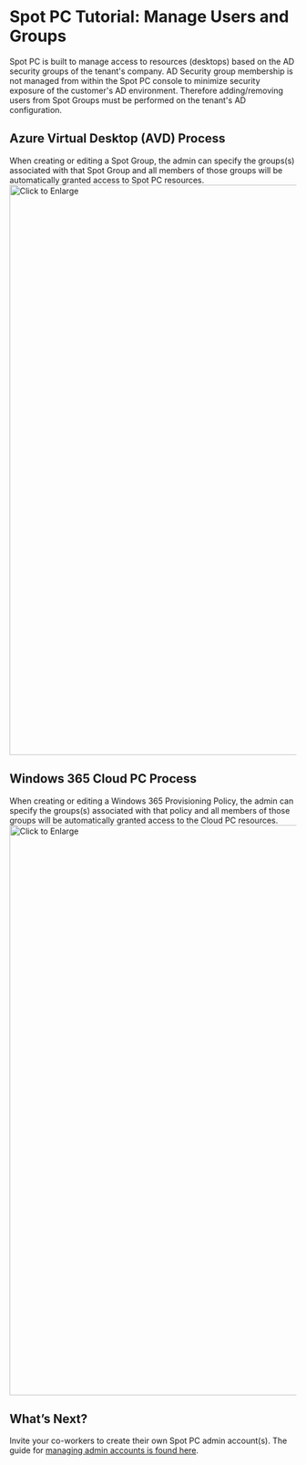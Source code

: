 <meta name=“robots” content=“noindex”>

# Spot PC Tutorial: Manage Users and Groups

Spot PC is built to manage access to resources (desktops) based on the AD security groups of the tenant's company. AD Security group membership is not managed from within the Spot PC console to minimize security exposure of the customer's AD environment. Therefore adding/removing users from Spot Groups must be performed on the tenant's AD configuration.

## Azure Virtual Desktop (AVD) Process

When creating or editing a Spot Group, the admin can specify the groups(s) associated with that Spot Group and all members of those groups will be automatically granted access to Spot PC resources.
<br><a href="https://docs.spot.io/spot-pc/_media/tutorials-manage-users-and-groups-01.png" target="_blank"><img src="/spot-pc/_media/tutorials-manage-users-and-groups-01.png" alt="Click to Enlarge" width="1000"> </a>

## Windows 365 Cloud PC Process

When creating or editing a Windows 365 Provisioning Policy, the admin can specify the groups(s) associated with that policy and all members of those groups will be automatically granted access to the Cloud PC resources.
<br><a href="https://docs.spot.io/spot-pc/_media/tutorials-manage-users-and-groups-02.png" target="_blank"><img src="/spot-pc/_media/tutorials-manage-users-and-groups-02.png" alt="Click to Enlarge" width="1000"> </a>

## What’s Next?

Invite your co-workers to create their own Spot PC admin account(s). The guide for [managing admin accounts is found here](spot-pc/tutorials/manage-admins).
